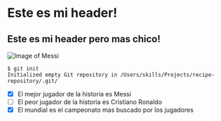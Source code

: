 # Este es mi header!
## Este es mi header pero mas chico!

![Image of Messi](https://imagenes.elpais.com/resizer/zk-VIxOWXnls8KJhxxyrRlVHI3M=/1200x0/filters:focal(1745x609:1755x619)/cloudfront-eu-central-1.images.arcpublishing.com/prisa/7G364PMCSFGIHFZNHHJLNQL4SU.jpg)

```
$ git init
Initialized empty Git repository in /Users/skills/Projects/recipe-repository/.git/
```
- [X] El mejor jugador de la historia es Messi
- [ ] El peor jugador de la historia es Cristiano Ronaldo
- [X] El mundial es el campeonato mas buscado por los jugadores
